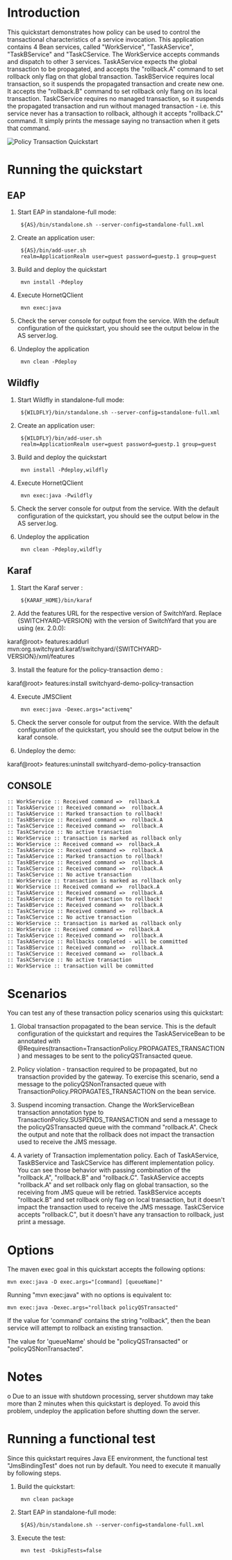 Introduction
============
This quickstart demonstrates how policy can be used to control the transactional characteristics
of a service invocation.  This application contains 4 Bean services, called "WorkService",
"TaskAService", "TaskBService" and "TaskCService. The WorkService accepts commands and dispatch
to other 3 services.
TaskAService expects the global transaction to be propagated, and accepts the "rollback.A" command
to set rollback only flag on that global transaction.
TaskBService requires local transaction, so it suspends the propagated transaction and create new
one. It accepts the "rollback.B" command to set rollback only flang on its local transaction.
TaskCService requires no managed transaction, so it suspends the propagated transaction and run
without managed transaction - i.e. this service never has a transaction to rollback, although it
accepts "rollback.C" command. It simply prints the message saying no transaction when it gets that
command.

![Policy Transaction Quickstart](https://github.com/jboss-switchyard/quickstarts/raw/master/demos/policy-transaction/policy-transaction.jpg)


Running the quickstart
======================

EAP
----------

1. Start  EAP in standalone-full mode:

        ${AS}/bin/standalone.sh --server-config=standalone-full.xml

2. Create an application user:

        ${AS}/bin/add-user.sh 
        realm=ApplicationRealm user=guest password=guestp.1 group=guest

3. Build and deploy the quickstart

        mvn install -Pdeploy

4. Execute HornetQClient

        mvn exec:java

5. Check the server console for output from the service.  With the default
   configuration of the quickstart, you should see the output below in the
   AS server.log.

6. Undeploy the application

        mvn clean -Pdeploy


Wildfly
----------
1. Start Wildfly in standalone-full mode:

        ${WILDFLY}/bin/standalone.sh --server-config=standalone-full.xml

2. Create an application user:

        ${WILDFLY}/bin/add-user.sh
        realm=ApplicationRealm user=guest password=guestp.1 group=guest

3. Build and deploy the quickstart

        mvn install -Pdeploy,wildfly

4. Execute HornetQClient

        mvn exec:java -Pwildfly

5. Check the server console for output from the service.  With the default
   configuration of the quickstart, you should see the output below in the
   AS server.log.

6. Undeploy the application

        mvn clean -Pdeploy,wildfly


Karaf
----------
1. Start the Karaf server :

        ${KARAF_HOME}/bin/karaf

2. Add the features URL for the respective version of SwitchYard.   Replace {SWITCHYARD-VERSION}
with the version of SwitchYard that you are using (ex. 2.0.0): 

karaf@root> features:addurl mvn:org.switchyard.karaf/switchyard/{SWITCHYARD-VERSION}/xml/features

3. Install the feature for the policy-transaction demo :

karaf@root> features:install switchyard-demo-policy-transaction

4. Execute JMSClient

        mvn exec:java -Dexec.args="activemq"

5. Check the server console for output from the service.  With the default
   configuration of the quickstart, you should see the output below in the
   karaf console.

6. Undeploy the demo:

karaf@root> features:uninstall switchyard-demo-policy-transaction


CONSOLE
----------
```
:: WorkService :: Received command =>  rollback.A
:: TaskAService :: Received command =>  rollback.A
:: TaskAService :: Marked transaction to rollback!
:: TaskBService :: Received command =>  rollback.A
:: TaskCService :: Received command =>  rollback.A
:: TaskCService :: No active transaction
:: WorkService :: transaction is marked as rollback only
:: WorkService :: Received command =>  rollback.A
:: TaskAService :: Received command =>  rollback.A
:: TaskAService :: Marked transaction to rollback!
:: TaskBService :: Received command =>  rollback.A
:: TaskCService :: Received command =>  rollback.A
:: TaskCService :: No active transaction
:: WorkService :: transaction is marked as rollback only
:: WorkService :: Received command =>  rollback.A
:: TaskAService :: Received command =>  rollback.A
:: TaskAService :: Marked transaction to rollback!
:: TaskBService :: Received command =>  rollback.A
:: TaskCService :: Received command =>  rollback.A
:: TaskCService :: No active transaction
:: WorkService :: transaction is marked as rollback only
:: WorkService :: Received command =>  rollback.A
:: TaskAService :: Received command =>  rollback.A
:: TaskAService :: Rollbacks completed - will be committed
:: TaskBService :: Received command =>  rollback.A
:: TaskCService :: Received command =>  rollback.A
:: TaskCService :: No active transaction
:: WorkService :: transaction will be committed
```

Scenarios
=========
You can test any of these transaction policy scenarios using this quickstart:

1) Global transaction propagated to the bean service.  This is the default
   configuration of the quickstart and requires the TaskAServiceBean to be
   annotated with @Requires(transaction=TransactionPolicy.PROPAGATES_TRANSACTION)
   and messages to be sent to the policyQSTransacted queue.
   
2) Policy violation - transaction required to be propagated, but no transaction
   provided by the gateway.  To exercise this scenario, send a message to the
   policyQSNonTransacted queue with TransactionPolicy.PROPAGATES_TRANSACTION
   on the bean service.

3) Suspend incoming transaction.  Change the WorkServiceBean transaction
   annotation type to TransactionPolicy.SUSPENDS_TRANSACTION and send a
   message to the policyQSTransacted queue with the command "rollback.A".  Check
   the output and note that the rollback does not impact the transaction used
   to receive the JMS message.

4) A variety of Transaction implementation policy. Each of TaskAService,
   TaskBService and TaskCService has different implementation policy.
   You can see those behavior with passing combination of the "rollback.A",
   "rollback.B" and "rollback.C". TaskAService accepts "rollback.A" and
   set rollback only flag on global transaction, so the receiving from JMS
   queue will be retried. TaskBService accepts "rollback.B" and set rollback
   only flag on local transaction, but it doesn't impact the transaction used
   to receive the JMS message. TaskCService accepts "rollback.C", but it doesn't
   have any transaction to rollback, just print a message.


Options
=======
The maven exec goal in this quickstart accepts the following options:

    mvn exec:java -D exec.args="[command] [queueName]"

Running "mvn exec:java" with no options is equivalent to:

    mvn exec:java -Dexec.args="rollback policyQSTransacted"

If the value for 'command' contains the string "rollback", then the bean service
will attempt to rollback an existing transaction.

The value for 'queueName' should be "policyQSTransacted" or
"policyQSNonTransacted".

Notes
=======

o Due to an issue with shutdown processing, server shutdown may take
  more than 2 minutes when this quickstart is deployed.  To avoid this
  problem, undeploy the application before shutting down the server.

Running a functional test
=========================

Since this quickstart requires Java EE environment, the functional test
"JmsBindingTest" does not run by default. You need to execute it manually
by following steps.

1. Build the quickstart:

        mvn clean package

2. Start EAP in standalone-full mode:

        ${AS}/bin/standalone.sh --server-config=standalone-full.xml

3. Execute the test:

        mvn test -DskipTests=false
